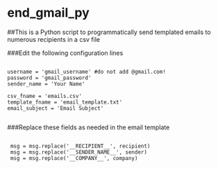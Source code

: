 end_gmail_py
=============


##This is a Python script to programmatically send templated emails to numerous recipients in a csv file


###Edit the following configuration lines


<pre><code>
username = 'gmail_username' #do not add @gmail.com!
password = 'gmail_password'
sender_name = 'Your Name'

csv_fname = 'emails.csv'
template_fname = 'email_template.txt'
email_subject = 'Email Subject'

</code></pre>


###Replace these fields as needed in the email template

<pre><code>
 msg = msg.replace('__RECIPIENT__', recipient)
 msg = msg.replace('__SENDER_NAME__', sender)
 msg = msg.replace('__COMPANY__', company)
</pre></code>
